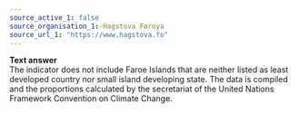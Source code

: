 ```yaml
---
source_active_1: false
source_organisation_1: Hagstova Føroya
source_url_1: "https://www.hagstova.fo"
---
```

<b>Text answer</b>  
The indicator does not include Faroe Islands that are neither listed as least developed country nor small island developing state. The data is compiled and the proportions calculated by the secretariat of the United Nations Framework Convention on Climate Change.
